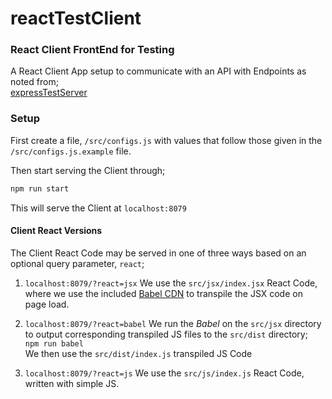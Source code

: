 # reactTestClient
### React Client FrontEnd for Testing

A React Client App setup to communicate with an API with Endpoints as noted from;  
[expressTestServer](https://github.com/andrewalexanderbalogh/expressTestServer)

### Setup

First create a file, `/src/configs.js`  with values that follow 
those given in the `/src/configs.js.example` file.

Then start serving the Client through;
```bash
npm run start
```

This will serve the Client at `localhost:8079`

#### Client React Versions
The Client React Code may be served in one of three ways based
on an optional query parameter, `react`;

1. `localhost:8079/?react=jsx`
We use the `src/jsx/index.jsx` React Code,
where we use the included [Babel CDN](https://unpkg.com/babel-standalone@6/babel.min.js)
to transpile the JSX code on page load.

2. `localhost:8079/?react=babel`
We run the _Babel_ on the `src/jsx` directory to output corresponding transpiled JS files
to the `src/dist` directory;  
`npm run babel`  
We then use the `src/dist/index.js` transpiled JS Code
 
3. `localhost:8079/?react=js`
We use the `src/js/index.js` React Code, written with simple JS.
